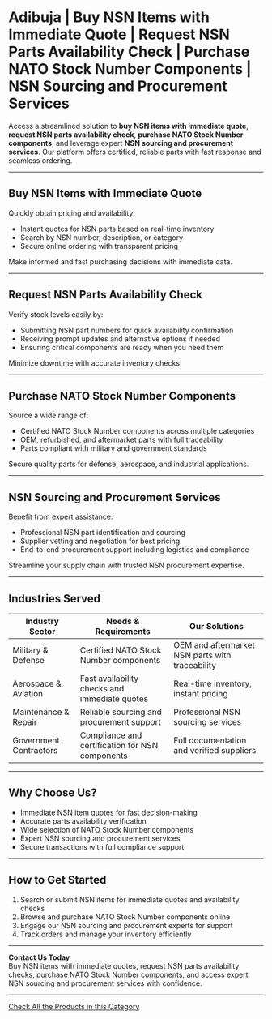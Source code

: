 # Adibuja | Buy NSN Items with Immediate Quote | Request NSN Parts Availability Check | Purchase NATO Stock Number Components | NSN Sourcing and Procurement Services

Access a streamlined solution to **buy NSN items with immediate quote**, **request NSN parts availability check**, **purchase NATO Stock Number components**, and leverage expert **NSN sourcing and procurement services**. Our platform offers certified, reliable parts with fast response and seamless ordering.

---

## Buy NSN Items with Immediate Quote

Quickly obtain pricing and availability:

- Instant quotes for NSN parts based on real-time inventory  
- Search by NSN number, description, or category  
- Secure online ordering with transparent pricing  

Make informed and fast purchasing decisions with immediate data.

---

## Request NSN Parts Availability Check

Verify stock levels easily by:

- Submitting NSN part numbers for quick availability confirmation  
- Receiving prompt updates and alternative options if needed  
- Ensuring critical components are ready when you need them  

Minimize downtime with accurate inventory checks.

---

## Purchase NATO Stock Number Components

Source a wide range of:

- Certified NATO Stock Number components across multiple categories  
- OEM, refurbished, and aftermarket parts with full traceability  
- Parts compliant with military and government standards  

Secure quality parts for defense, aerospace, and industrial applications.

---

## NSN Sourcing and Procurement Services

Benefit from expert assistance:

- Professional NSN part identification and sourcing  
- Supplier vetting and negotiation for best pricing  
- End-to-end procurement support including logistics and compliance  

Streamline your supply chain with trusted NSN procurement expertise.

---

## Industries Served

| Industry Sector          | Needs & Requirements                                | Our Solutions                                      |
|--------------------------|----------------------------------------------------|----------------------------------------------------|
| Military & Defense       | Certified NATO Stock Number components              | OEM and aftermarket NSN parts with traceability    |
| Aerospace & Aviation     | Fast availability checks and immediate quotes      | Real-time inventory, instant pricing               |
| Maintenance & Repair     | Reliable sourcing and procurement support           | Professional NSN sourcing services                  |
| Government Contractors   | Compliance and certification for NSN components     | Full documentation and verified suppliers           |

---

## Why Choose Us?

- Immediate NSN item quotes for fast decision-making  
- Accurate parts availability verification  
- Wide selection of NATO Stock Number components  
- Expert NSN sourcing and procurement services  
- Secure transactions with full compliance support  

---

## How to Get Started

1. Search or submit NSN items for immediate quotes and availability checks  
2. Browse and purchase NATO Stock Number components online  
3. Engage our NSN sourcing and procurement experts for support  
4. Track orders and manage your inventory efficiently  

---

**Contact Us Today**  
Buy NSN items with immediate quotes, request NSN parts availability checks, purchase NATO Stock Number components, and access expert NSN sourcing and procurement services with confidence.

---
[Check All the Products in this Category](https://www.adibuja.com/categories/nsn)
